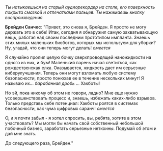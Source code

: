 _Ты натыкаешься на старый аудиорекордер на столе, его поверхность покрыта смазкой и отпечатками пальцев. Ты нажимаешь кнопку воспроизведения._

**Брейден Санчес**: "Привет, это снова я, Брейден. Я просто не могу держать это в себе! Итак, сегодня я обнаружил самую захватывающую вещь, работая над своим последним прототипом импланта. Знаешь этих милых маленьких биоботов, которых мы используем для уборки? Ну, угадай, что они теперь могут делать! _смеется_

Я случайно пролил целую бочку сверхпроводящей наножидкости на одного из них, и бум! Маленький парень начал светиться, как рождественская елка. Оказывается, жидкость дает им серьезные киберулучшения. Теперь они могут взломать любую систему безопасности, просто понюхав ее в течение нескольких минут! Я называю их... _барабанная дробь_ ... Хакботы!

Но эй, пока никому об этом не говори, ладно? Мне еще нужно усовершенствовать процесс и, знаешь, избежать каких-либо взрывов. Только представь себе потенциал: Хакботы роятся в системах безопасности, как чума цифровых саранч! _смеется_

О, и я почти забыл - я хотел спросить, вы, ребята, хотите в этом участвовать? Мы могли бы начать свой собственный небольшой побочный бизнес, заработать серьезные неткоины. Подумай об этом и дай мне знать.

До следующего раза, Брейден."
